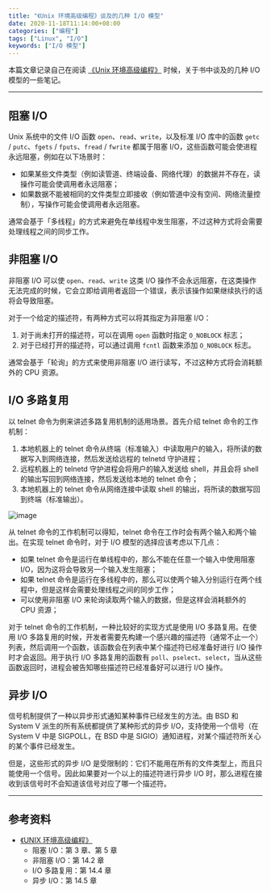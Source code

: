 ```yaml
---
title: "《Unix 环境高级编程》谈及的几种 I/O 模型"
date: 2020-11-18T11:14:00+08:00
categories: ["编程"]
tags: ["Linux", "I/O"]
keywords: ["I/O 模型"]
---
```


本篇文章记录自己在阅读 [《Unix 环境高级编程》](https://book.douban.com/subject/25900403/) 时候，关于书中谈及的几种 I/O 模型的一些笔记。<!--more-->

---

## 阻塞 I/O

Unix 系统中的文件 I/O 函数 `open`、`read`、`write`，以及标准 I/O 库中的函数 `getc` / `putc`、`fgets` / `fputs`、`fread` / `fwrite` 都属于阻塞 I/O，这些函数可能会使进程永远阻塞，例如在以下场景时：

- 如果某些文件类型（例如读管道、终端设备、网络代理）的数据并不存在，读操作可能会使调用者永远阻塞；
- 如果数据不能被相同的文件类型立即接收（例如管道中没有空间、网络流量控制），写操作可能会使调用者永远阻塞。

通常会基于「多线程」的方式来避免在单线程中发生阻塞，不过这种方式将会需要处理线程之间的同步工作。

## 非阻塞 I/O

非阻塞 I/O 可以使 `open`、`read`、`write` 这类 I/O 操作不会永远阻塞，在这类操作无法完成的时候，它会立即给调用者返回一个错误，表示该操作如果继续执行的话将会导致阻塞。

对于一个给定的描述符，有两种方式可以将其指定为非阻塞 I/O：

1. 对于尚未打开的描述符，可以在调用 `open` 函数时指定 `O_NOBLOCK` 标志；
2. 对于已经打开的描述符，可以通过调用 `fcntl` 函数来添加 `O_NOBLOCK` 标志。

通常会基于「轮询」的方式来使用非阻塞 I/O 进行读写，不过这种方式将会消耗额外的 CPU 资源。

## I/O 多路复用

以 telnet 命令为例来讲述多路复用机制的适用场景。首先介绍 telnet 命令的工作机制：

1. 本地机器上的 telnet 命令从终端（标准输入）中读取用户的输入，将所读的数据写入到网络连接，然后发送给远程的 telnetd 守护进程；
2. 远程机器上的 telnetd 守护进程会将用户的输入发送给 shell，并且会将 shell 的输出写回到网络连接，然后发送给本地的 telnet 命令；
3. 本地机器上的 telnet 命令从网络连接中读取 shell 的输出，将所读的数据写回到终端（标准输出）。

![image](/images/《Unix-环境高级编程》笔记/telnet.svg)

从 telnet 命令的工作机制可以得知，telnet 命令在工作时会有两个输入和两个输出。在实现 telnet 命令时，对于 I/O 模型的选择应该考虑以下几点：

- 如果 telnet 命令是运行在单线程中的，那么不能在任意一个输入中使用阻塞 I/O，因为这将会导致另一个输入发生阻塞；
- 如果 telnet 命令是运行在多线程中的，那么可以使两个输入分别运行在两个线程中，但是这样会需要处理线程之间的同步工作；
- 可以使用非阻塞 I/O 来轮询读取两个输入的数据，但是这样会消耗额外的 CPU 资源；

对于 telnet 命令的工作机制，一种比较好的实现方式是使用 I/O 多路复用。在使用 I/O 多路复用的时候，开发者需要先构建一个感兴趣的描述符（通常不止一个）列表，然后调用一个函数，该函数会在列表中某个描述符已经准备好进行 I/O 操作时才会返回。用于执行 I/O 多路复用的函数有 `poll`、`pselect`、`select`，当从这些函数返回时，进程会被告知哪些描述符已经准备好可以进行 I/O 操作。

## 异步 I/O

信号机制提供了一种以异步形式通知某种事件已经发生的方法。由 BSD 和 System V 派生的所有系统都提供了某种形式的异步 I/O，支持使用一个信号（在 System V 中是 SIGPOLL，在 BSD 中是 SIGIO）通知进程，对某个描述符所关心的某个事件已经发生。

但是，这些形式的异步 I/O 是受限制的：它们不能用在所有的文件类型上，而且只能使用一个信号。因此如果要对一个以上的描述符进行异步 I/O 时，那么进程在接收到该信号时不会知道该信号对应了哪一个描述符。

---

## 参考资料

- [《UNIX 环境高级编程》](https://book.douban.com/subject/25900403/)
  - 阻塞 I/O：第 3 章、第 5 章
  - 非阻塞 I/O：第 14.2 章
  - I/O 多路复用：第 14.4 章
  - 异步 I/O：第 14.5 章
